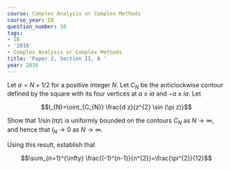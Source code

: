 ```yaml
---
course: Complex Analysis or Complex Methods
course_year: IB
question_number: 10
tags:
- IB
- '2016'
- Complex Analysis or Complex Methods
title: 'Paper 2, Section II, A '
year: 2016
---
```




Let $a=N+1 / 2$ for a positive integer $N$. Let $C_{N}$ be the anticlockwise contour defined by the square with its four vertices at $a \pm i a$ and $-a \pm i a$. Let

$$I_{N}=\oint_{C_{N}} \frac{d z}{z^{2} \sin (\pi z)}$$

Show that $1 / \sin (\pi z)$ is uniformly bounded on the contours $C_{N}$ as $N \rightarrow \infty$, and hence that $I_{N} \rightarrow 0$ as $N \rightarrow \infty$.

Using this result, establish that

$$\sum_{n=1}^{\infty} \frac{(-1)^{n-1}}{n^{2}}=\frac{\pi^{2}}{12}$$